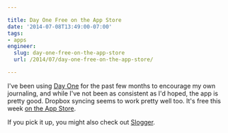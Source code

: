 ```yaml
---

title: Day One Free on the App Store
date: '2014-07-08T13:49:00-07:00'
tags:
- apps
engineer:
  slug: day-one-free-on-the-app-store
  url: /2014/07/day-one-free-on-the-app-store/

---
```


I've been using [Day One][1] for the past few months to encourage my own journaling, and while I've not been as consistent as I'd hoped, the app is pretty good. Dropbox syncing seems to work pretty well too. It's free this week [on the App Store][2].

If you pick it up, you might also check out [Slogger][3].

[1]: http://dayoneapp.com/
[2]: https://itunes.apple.com/us/app/day-one-journal-diary/id421706526?mt=8&uo=4&11l9Ct
[3]: http://brettterpstra.com/projects/slogger/
